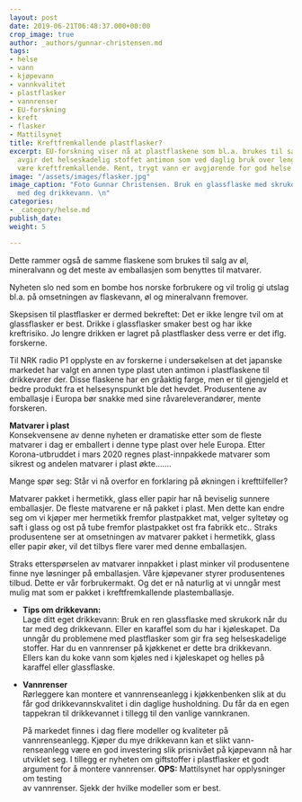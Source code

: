 ```yaml
---
layout: post
date: 2019-06-21T06:48:37.000+00:00
crop_image: true
author: _authors/gunnar-christensen.md
tags:
- helse
- vann
- kjøpevann
- vannkvalitet
- plastflasker
- vannrenser
- EU-forskning
- kreft
- flasker
- Mattilsynet
title: Kreftfremkallende plastflasker?
excerpt: EU-forskning viser nå at plastflaskene som bl.a. brukes til salg av drikkevann
  avgir det helseskadelig stoffet antimon som ved daglig bruk over lengre tid kan
  være kreftfremkallende. Rent, trygt vann er avgjørende for god helse.
image: "/assets/images/flasker.jpg"
image_caption: "Foto Gunnar Christensen. Bruk en glassflaske med skrukork når du tar
  med deg drikkevann. \n"
categories:
- _category/helse.md
publish_date: 
weight: 5

---
```

Dette rammer også de samme flaskene som brukes til salg av øl, mineralvann og det meste av emballasjen som benyttes til matvarer.

Nyheten slo ned som en bombe hos norske forbrukere og vil trolig gi utslag bl.a. på omsetningen av flaskevann, øl og mineralvann fremover.

Skepsisen til plastflasker er dermed bekreftet: Det er ikke lengre tvil om at glassflasker er best. Drikke i glassflasker smaker best og har ikke kreftrisiko. Jo lengre drikken er lagret på plastflasker dess verre er det iflg. forskerne.

Til NRK radio P1 opplyste en av forskerne i undersøkelsen at det japanske markedet har valgt en annen type plast uten antimon i plastflaskene til drikkevarer der. Disse flaskene har en gråaktig farge, men er til gjengjeld et bedre produkt fra et helsesynspunkt ble det hevdet. Produsentene av emballasje i Europa bør snakke med sine råvareleverandører, mente forskeren.

**Matvarer i plast**  
Konsekvensene av denne nyheten er dramatiske etter som de fleste matvarer i dag er emballert i denne type plast over hele Europa. Etter Korona-utbruddet i mars 2020 regnes plast-innpakkede matvarer som sikrest og andelen matvarer i plast økte.......

Mange spør seg: Står vi nå overfor en forklaring på økningen i krefttilfeller?

Matvarer pakket i hermetikk, glass eller papir har nå beviselig sunnere emballasjer. De fleste matvarene er nå pakket i plast. Men dette kan endre seg om vi kjøper mer hermetikk fremfor plastpakket mat, velger syltetøy og saft i glass og ost på tube fremfor plastpakket ost fra fabrikk etc.. Straks produsentene ser at omsetningen av matvarer pakket i hermetikk, glass eller papir øker, vil det tilbys flere varer med denne emballasjen.

Straks etterspørselen av matvarer innpakket i plast minker vil produsentene finne nye løsninger på emballasjen. Våre kjøpevaner styrer produsentenes tilbud. Dette er vår forbrukermakt. Og det er nå naturlig at vi unngår mest mulig mat som er pakket i kreftfremkallende plastemballasje.

* **Tips om drikkevann:**  
  Lage ditt eget drikkevann: Bruk en ren glassflaske med skrukork når du tar med deg drikkevann. Eller en karaffel som du har i kjøleskapet. Da unngår du problemene med plastflasker som gir fra seg helseskadelige stoffer. Har du en vannrenser på kjøkkenet er dette bra drikkevann. Ellers kan du koke vann som kjøles ned i kjøleskapet og helles på karaffel eller glassflaske.
* **Vannrenser**  
  Rørleggere kan montere et vannrenseanlegg i kjøkkenbenken slik at du får god drikkevannskvalitet i din daglige husholdning. Du får da en egen tappekran til drikkevannet i tillegg til den vanlige vannkranen.

  På markedet finnes i dag flere modeller og kvaliteter på vannrenseanlegg. Kjøper du mye drikkevann kan et slikt vann-renseanlegg være en god investering slik prisnivået på kjøpevann nå har utviklet seg. I tillegg er nyheten om giftstoffer i plastflasker et godt argument for å montere vannrenser. **OPS:** Mattilsynet har opplysninger om testing  
  av vannrenser. Sjekk der hvilke modeller som er best.